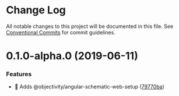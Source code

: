 # Change Log

All notable changes to this project will be documented in this file.
See [Conventional Commits](https://conventionalcommits.org) for commit guidelines.

# 0.1.0-alpha.0 (2019-06-11)


### Features

* 🎸 Adds @objectivity/angular-schematic-web-setup ([79770ba](https://github.com/ObjectivityLtd/angular-schematics/commit/79770ba))
